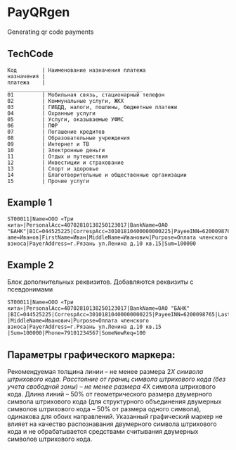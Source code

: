 # PayQRgen
Generating qr code payments


## TechCode
```
Код        | Наименование назначения платежа
назначения |
платежа    |
___________________________________________
01         | Мобильная связь, стационарный телефон
02         | Коммунальные услуги, ЖКХ
03         | ГИБДД, налоги, пошлины, бюджетные платежи
04         | Охранные услуги
05         | Услуги, оказываемые УФМС
06         | ПФР
07         | Погашение кредитов
08         | Образовательные учреждения
09         | Интернет и ТВ
10         | Электронные деньги
11         | Отдых и путешествия
12         | Инвестиции и страхование
13         | Спорт и здоровье
14         | Благотворительные и общественные организации
15         | Прочие услуги
```

## Example 1
```
ST00011|Name=ООО «Три кита»|PersonalAcc=40702810138250123017|BankName=ОАО
"БАНК"|BIC=044525225|CorrespAcc=30101810400000000225|PayeeINN=6200098765|LastN
ame=Иванов|FirstName=Иван|MiddleName=Иванович|Purpose=Оплата членского
взноса|PayerAddress=г.Рязань ул.Ленина д.10 кв.15|Sum=100000
```

## Example 2
Блок дополнительных реквизитов. Добавляются реквизиты с псевдонимами
```
ST00011|Name=ООО «Три кита»|PersonalAcc=40702810138250123017|BankName=ОАО "БАНК"
|BIC=044525225|CorrespAcc=30101810400000000225|PayeeINN=6200098765|LastName=Иванов|FirstName=Иван
|MiddleName=Иванович|Purpose=Оплата членского взноса|PayerAddress=г.Рязань ул.Ленина д.10 кв.15
|Sum=100000|Phone=79101234567|SomeNewReq=100
```

## Параметры графического маркера:

Рекомендуемая толщина линии – не менее размера 2*X символа штрихового кода.
Расстояние от границ символа штрихового кода (без учета свободной зоны) – не
менее размера 4*X символа штрихового кода.
Длина линий – 50% от геометрического размера двумерного символа штрихового
кода (для структурного объединения двумерных символов штрихового кода – 50% от
размера одного символа), одинакова для обоих направлений.
Указанный графический маркер не влияет на качество распознавания двумерного
символа штрихового кода и не обрабатывается средствами считывания двумерных
символов штрихового кода.
